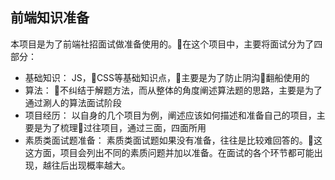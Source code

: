 ## 前端知识准备

本项目是为了前端社招面试做准备使用的。在这个项目中，主要将面试分为了四部分：

* 基础知识：
  JS，CSS等基础知识点，主要是为了防止阴沟翻船使用的
* 算法：
  不纠结于解题方法，而从整体的角度阐述算法题的思路，主要是为了通过涮人的算法面试阶段
* 项目经历：
  以自身的几个项目为例，阐述应该如何描述和准备自己的项目，主要是为了梳理过往项目，通过三面，四面所用
* 素质类面试题准备：
  素质类面试题如果没有准备，往往是比较难回答的。这这方面，项目会列出不同的素质问题并加以准备。在面试的各个环节都可能出现，越往后出现概率越大。